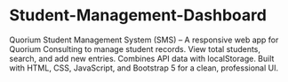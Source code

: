 # Student-Management-Dashboard
Quorium Student Management System (SMS) – A responsive web app for Quorium Consulting to manage student records. View total students, search, and add new entries. Combines API data with localStorage. Built with HTML, CSS, JavaScript, and Bootstrap 5 for a clean, professional UI.
